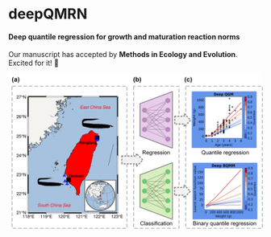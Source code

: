 # deepQMRN

#### Deep quantile regression for growth and maturation reaction norms

Our manuscript has accepted by __Methods in Ecology and Evolution__. Excited for it! 🎉

![](./Figs/Figure_1/Figure_1.png)
